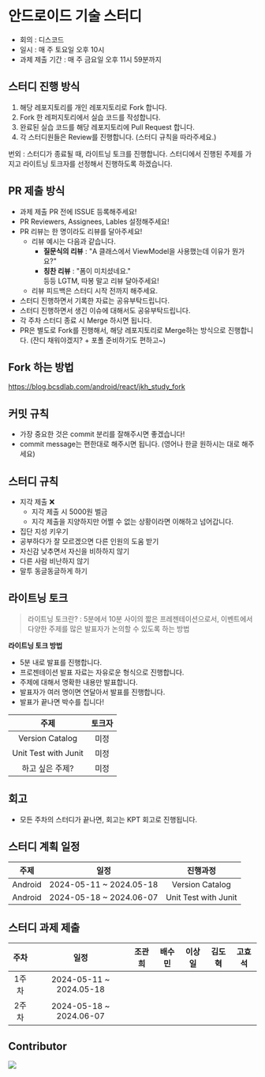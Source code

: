 # 안드로이드 기술 스터디

- 회의 : 디스코드
- 일시 : 매 주 토요일 오후 10시
- 과제 제출 기간 : 매 주 금요일 오후 11시 59분까지


## 스터디 진행 방식
1. 해당 레포지토리를 개인 레포지토리로 Fork 합니다.
2. Fork 한 레퍼지토리에서 실습 코드를 작성합니다.
3. 완료된 실습 코드를 해당 레포지토리에 Pull Request 합니다.
4. 각 스터디원들은 Review를 진행합니다. (스터디 규칙을 따라주세요.)

번외 : 스터디가 종료될 때, 라이트닝 토크를 진행합니다. 스터디에서 진행된 주제를 가지고 라이트닝 토크자를 선정해서 진행하도록 하겠습니다.

## PR 제출 방식
- 과제 제출 PR 전에 ISSUE 등록해주세요!
- PR Reviewers, Assignees, Lables 설정해주세요!
- PR 리뷰는 한 명이라도 리뷰를 달아주세요!
  - 리뷰 예시는 다음과 같습니다.
    - **질문식의 리뷰** : "A 클래스에서 ViewModel을 사용했는데 이유가 뭔가요?"
    - **칭찬 리뷰** :  "폼이 미치셨네요."<br>
      등등 LGTM, 따봉 말고 리뷰 달아주세요!
  - 리뷰 피드백은 스터디 시작 전까지 해주세요.
- 스터디 진행하면서 기록한 자료는 공유부탁드립니다.
- 스터디 진행하면서 생긴 이슈에 대해서도 공유부탁드립니다.
- 각 주차 스터디 종료 시 Merge 하시면 됩니다.
- PR은 별도로 Fork를 진행해서, 해당 레포지토리로 Merge하는 방식으로 진행합니다. (잔디 채워야겠지? + 포폴 준비하기도 편하고~)

## Fork 하는 방법
https://blog.bcsdlab.com/android/react/jkh_study_fork

## 커밋 규칙
- 가장 중요한 것은 commit 분리를 잘해주시면 좋겠습니다!
- commit message는 편한대로 해주시면 됩니다. (영어나 한글 원하시는 대로 해주세요)

## 스터디 규칙
- 지각 제출 ❌
  - 지각 제출 시 5000원 벌금
  - 지각 제출을 지양하지만 어쩔 수 없는 상황이라면 이해하고 넘어갑니다.
- 집단 지성 키우기
- 공부하다가 잘 모르겠으면 다른 인원의 도움 받기
- 자신감 낮추면서 자신을 비하하지 않기
- 다른 사람 비난하지 않기
- 말투 동글동글하게 하기

## 라이트닝 토크
> 라이트닝 토크란? : 5분에서 10분 사이의 짧은 프레젠테이션으로서, 이벤트에서 다양한 주제를 많은 발표자가 논의할 수 있도록 하는 방법

**라이트닝 토크 방법**
- 5분 내로 발표를 진행합니다.
- 프로젠테이션 발표 자료는 자유로운 형식으로 진행합니다.
- 주제에 대해서 명확한 내용만 발표합니다.
- 발표자가 여러 명이면 연달아서 발표를 진행합니다.
- 발표가 끝나면 박수를 칩니다!

| 주제 | 토크자 |
| :-----: | :-----: |
| Version Catalog | 미정 |
| Unit Test with Junit | 미정 |
| 하고 싶은 주제? | 미정 |

## 회고
- 모든 주차의 스터디가 끝나면, 회고는 KPT 회고로 진행됩니다.

## 스터디 계획 일정
|   주제   |     일정      |                진행과정                 |
| :-----------: | :-----------: | :---------------------------------: |
|   Android   | 2024-05-11 ~ 2024.05-18 |         Version Catalog         |
|   Android   | 2024-05-18 ~ 2024.06-07 |           Unit Test with Junit        |

## 스터디 과제 제출
|   주차   |     일정      |                    조관희            |                    배수민            |                    이상일            |                    김도혁            |                    고효석            |
| :-----------: | :-----------: | :---------------------------------: | :---------------------------------: | :---------------------------------: | :---------------------------------: | :---------------------------------: |
|   1주차   | 2024-05-11 ~ 2024.05-18 |                  |                  |                  |                  |                  |
|   2주차   | 2024-05-18 ~ 2024.06-07 |                 |                  |                  |                  |                  |



## Contributor
<a href="https://github.com/BCSD-Android-Study/study-android/graphs/contributors">
  <img src="https://contrib.rocks/image?repo=BCSD-Android-Study/study-android" />
</a>

<br/>
<br/>
